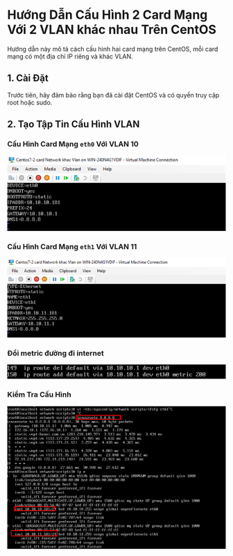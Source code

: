 # Hướng Dẫn Cấu Hình 2 Card Mạng Với 2 VLAN khác nhau Trên CentOS

Hướng dẫn này mô tả cách cấu hình hai card mạng trên CentOS, mỗi card mạng có một địa chỉ IP riêng và khác VLAN.

## 1. Cài Đặt

Trước tiên, hãy đảm bảo rằng bạn đã cài đặt CentOS và có quyền truy cập root hoặc sudo.

## 2. Tạo Tập Tin Cấu Hình VLAN

### Cấu Hình Card Mạng `eth0` Với VLAN 10

![Command Prompt](https://github.com/cuongnvvietis/NhanHoa/blob/main/Docs/Esxi/Picture/Network/Screenshot_18.png)

### Cấu Hình Card Mạng `eth1` Với VLAN 11

![Command Prompt](https://github.com/cuongnvvietis/NhanHoa/blob/main/Docs/Esxi/Picture/Network/Screenshot_19.png)

### Đổi metric đường đi internet

![Command Prompt](https://github.com/cuongnvvietis/NhanHoa/blob/main/Docs/Esxi/Picture/Network/Screenshot_20.png)

### Kiểm Tra Cấu Hình

![Command Prompt](https://github.com/cuongnvvietis/NhanHoa/blob/main/Docs/Esxi/Picture/Network/Screenshot_22.png)
